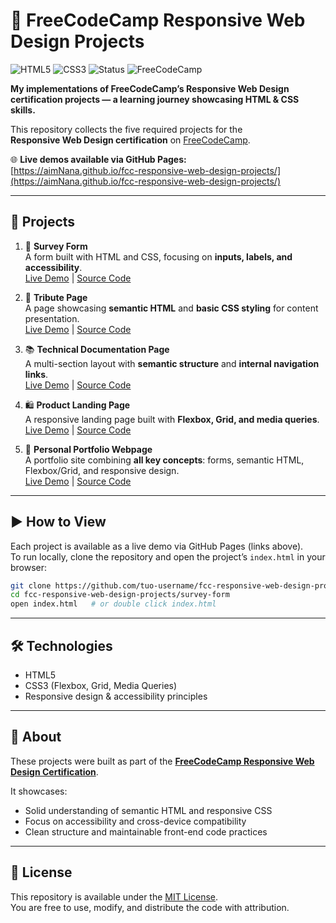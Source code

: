 # 📖 FreeCodeCamp Responsive Web Design Projects

![HTML5](https://img.shields.io/badge/HTML5-E34F26?logo=html5&logoColor=white)
![CSS3](https://img.shields.io/badge/CSS3-1572B6?logo=css3&logoColor=white)
![Status](https://img.shields.io/badge/Progress-In%20progress-orange) <!--(https://img.shields.io/badge/Progress-Completed-brightgreen)-->
![FreeCodeCamp](https://img.shields.io/badge/FreeCodeCamp-Responsive%20Web%20Design-lightgreen?logo=freecodecamp)  

**My implementations of FreeCodeCamp’s Responsive Web Design certification projects — a learning journey showcasing HTML & CSS skills.**

This repository collects the five required projects for the  
**Responsive Web Design certification** on [FreeCodeCamp](https://www.freecodecamp.org/).

🌐 **Live demos available via GitHub Pages:**  
[https://aimNana.github.io/fcc-responsive-web-design-projects/](https://aimNana.github.io/fcc-responsive-web-design-projects/)  

---

## 📂 Projects

1. 📝 **Survey Form**  
   A form built with HTML and CSS, focusing on **inputs, labels, and accessibility**.  
   [Live Demo](https://aimNana.github.io/fcc-responsive-web-design-projects/survey-form/) | [Source Code](./survey-form/)

2. 🎨 **Tribute Page**  
   A page showcasing **semantic HTML** and **basic CSS styling** for content presentation.  
   [Live Demo](https://aimNana.github.io/fcc-responsive-web-design-projects/tribute-page/) | [Source Code](./tribute-page/)

3. 📚 **Technical Documentation Page**  
   A multi-section layout with **semantic structure** and **internal navigation links**.  
   [Live Demo](https://aimNana.github.io/fcc-responsive-web-design-projects/technical-documentation/) | [Source Code](./technical-documentation/)

4. 🛍️ **Product Landing Page**  
   A responsive landing page built with **Flexbox, Grid, and media queries**.  
   [Live Demo](https://aimNana.github.io/fcc-responsive-web-design-projects/product-landing-page/) | [Source Code](./product-landing-page/)

5. 💼 **Personal Portfolio Webpage**  
   A portfolio site combining **all key concepts**: forms, semantic HTML, Flexbox/Grid, and responsive design.  
   [Live Demo](https://aimNana.github.io/fcc-responsive-web-design-projects/personal-portfolio/) | [Source Code](./personal-portfolio/)

---

## ▶️ How to View

Each project is available as a live demo via GitHub Pages (links above).  
To run locally, clone the repository and open the project’s `index.html` in your browser:

```bash
git clone https://github.com/tuo-username/fcc-responsive-web-design-projects.git
cd fcc-responsive-web-design-projects/survey-form
open index.html   # or double click index.html
```

---

## 🛠️ Technologies
- HTML5  
- CSS3 (Flexbox, Grid, Media Queries)  
- Responsive design & accessibility principles  

---

## 📜 About
These projects were built as part of the 
**[FreeCodeCamp Responsive Web Design Certification](https://www.freecodecamp.org/learn/responsive-web-design/)**.  

It showcases:
- Solid understanding of semantic HTML and responsive CSS  
- Focus on accessibility and cross-device compatibility  
- Clean structure and maintainable front-end code practices

---

## 📄 License
This repository is available under the [MIT License](./LICENSE).  
You are free to use, modify, and distribute the code with attribution.

